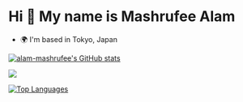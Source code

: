 Hi 👋 My name is Mashrufee Alam
===============================

* 🌍  I'm based in Tokyo, Japan


<a href="http://www.github.com/alam-mashrufee"><img src="https://github-readme-stats.vercel.app/api?username=alam-mashrufee&show_icons=true&hide=stars,prs,issues,contribs&count_private=true&title_color=0891b2&text_color=000000&icon_color=0891b2&bg_color=ffffff&hide_border=true&show_icons=true" alt="alam-mashrufee's GitHub stats" /></a>

<a href="http://www.github.com/alam-mashrufee"><img src="https://github-readme-streak-stats.herokuapp.com/?user=alam-mashrufee&stroke=000000&background=ffffff&ring=0891b2&fire=0891b2&currStreakNum=000000&currStreakLabel=0891b2&sideNums=000000&sideLabels=000000&dates=000000&hide_border=true" /></a>

<a href="https://github.com/alam-mashrufee" align="left"><img src="https://github-readme-stats.vercel.app/api/top-langs/?username=alam-mashrufee&langs_count=10&title_color=0891b2&text_color=000000&icon_color=0891b2&bg_color=ffffff&hide_border=true&locale=en&custom_title=Top%20%Languages" alt="Top Languages" /></a>

